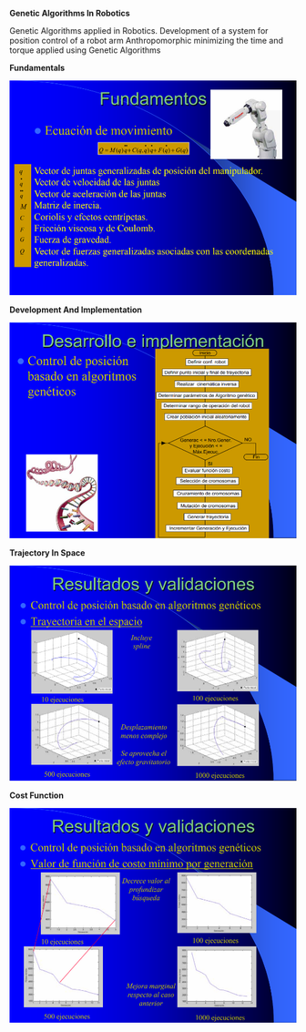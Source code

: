 **Genetic Algorithms In Robotics**

Genetic Algorithms applied in Robotics.
Development of a system for position control of a robot arm Anthropomorphic minimizing the time and torque applied using Genetic Algorithms


**Fundamentals**

![Fundamentals](assets/01_GeneticAlgorithmsInRobotics_Fundamentals.png)

**Development And Implementation**

![Development And Implementation](assets/02_GeneticAlgorithmsInRobotics_DevelopmentAndImplementation.png)

**Trajectory In Space**

![Trajectory In Space](assets/03_GeneticAlgorithmsInRobotics_TrajectoryInSpace.png)

**Cost Function**

![Cost Function](assets/04_GeneticAlgorithmsInRobotics_CostFunction.png)